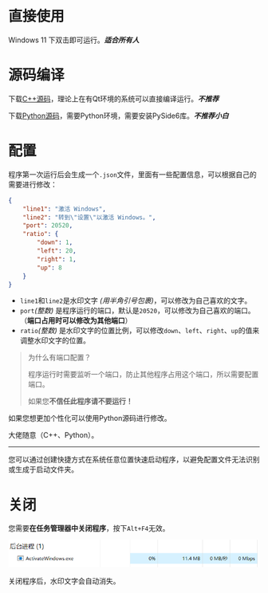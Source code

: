 # 直接使用

Windows 11 下双击即可运行。_**适合所有人**_

# 源码编译

下载[C++源码](https://github.com/Pfolg/WindowsWaterMark/tree/main/src/C%2B%2B)，理论上在有Qt环境的系统可以直接编译运行。_**不推荐**_

下载[Python源码](https://github.com/Pfolg/WindowsWaterMark/tree/main/src/Python)，需要Python环境，需要安装PySide6库。_**不推荐小白**_

# 配置

程序第一次运行后会生成一个`.json`文件，里面有一些配置信息，可以根据自己的需要进行修改：

```json
{
    "line1": "激活 Windows",
    "line2": "转到\"设置\"以激活 Windows。",
    "port": 20520,
    "ratio": {
        "down": 1,
        "left": 20,
        "right": 1,
        "up": 8
    }
}
```
+ `line1`和`line2`是水印文字 _(用半角引号包裹)_，可以修改为自己喜欢的文字。
+ `port`_(整数)_ 是程序运行的端口，默认是`20520`，可以修改为自己喜欢的端口。（**端口占用时可以修改为其他端口**）
+ `ratio`_(整数)_ 是水印文字的位置比例，可以修改`down`、`left`、`right`、`up`的值来调整水印文字的位置。

> 为什么有端口配置？
> 
> 程序运行时需要监听一个端口，防止其他程序占用这个端口，所以需要配置端口。
>
> 如果您**不信任此程序请不要运行！**

如果您想更加个性化可以使用Python源码进行修改。

大佬随意（C++、Python）。

---
您可以通过创建快捷方式在系统任意位置快速启动程序，以避免配置文件无法识别或生成于启动文件夹。

# 关闭

您需要**在任务管理器中关闭程序**，按下`Alt+F4`无效。

![](https://github.com/Pfolg/WindowsWaterMark/blob/main/assets/image1.png)

关闭程序后，水印文字会自动消失。

